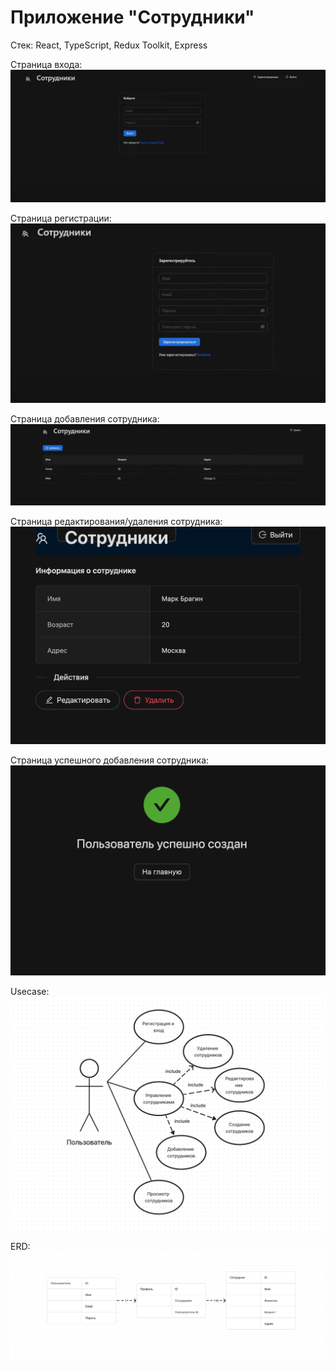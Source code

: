 # Приложение "Сотрудники"

Стек:
React, TypeScript, Redux Toolkit, Express

Страница входа:
![Страница входа](enter.png)

Страница регистрации:
![Страница регистрации](registration.png)

Страница добавления сотрудника:
![Страница добавления сотрудника](all.png)

Страница редактирования/удаления сотрудника:
![Delete](delete.png)

Страница успешного добавления сотрудника:
![Success](success.png)

Usecase:
![Usecase](UseCase.png)

ERD:
![ERD](erd.png)
